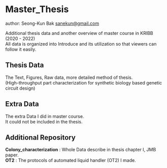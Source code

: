 # Master_Thesis

author: Seong-Kun Bak <sanekun@gmail.com>

Additional thesis data and another overview of master course in KRIBB (2020 - 2022)  
All data is organized into Introduce and its utilization so that viewers can follow it easily.

## Thesis Data

The Text, Figures, Raw data, more detailed method of thesis.  
(High-throughput part characterization for synthetic biology based genetic circuit design)


## Extra Data

The extra Data I did in master course.  
It could not be included in the thesis.


## Additional Repository

**Colony_characterization** : Whole Data describe in thesis chapter I, JMB paper.  
**OT2** : The protocols of automated liquid handler (OT2) I made.

